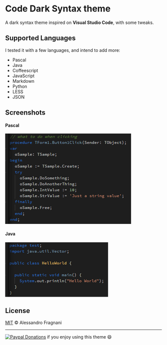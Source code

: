 # Code Dark Syntax theme

A dark syntax theme inspired on **Visual Studio Code**, with some tweaks.

## Supported Languages

I tested it with a few languages, and intend to add more:

* Pascal
* Java
* Coffeescript
* JavaScript
* Markdown
* Python
* LESS
* JSON

## Screenshots

#### Pascal

![Pascal](https://raw.githubusercontent.com/alefragnani/atom-code-dark-syntax/master/screenshot-pascal.png)

#### Java

![Pascal](https://raw.githubusercontent.com/alefragnani/atom-code-dark-syntax/master/screenshot-java.png)

## License

[MIT](LICENSE.md) &copy; Alessandro Fragnani

---

[![Paypal Donations](https://www.paypalobjects.com/en_US/i/btn/btn_donate_SM.gif)](https://www.paypal.com/cgi-bin/webscr?cmd=_donations&business=EP57F3B6FXKTU&lc=US&item_name=Alessandro%20Fragnani&item_number=atom%20plugins&currency_code=USD&bn=PP%2dDonationsBF%3abtn_donateCC_LG%2egif%3aNonHosted) if you enjoy using this theme :smile:
